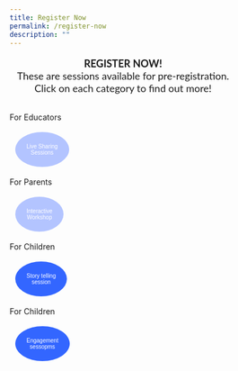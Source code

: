 ```yaml
---
title: Register Now​
permalink: /register-now
description: ""
---
```

<html>
<head>
<style>
* {
  box-sizing: border-box;
}

.column {
  float: left;
  width: 25%;
  padding: 5px;
}
.button1 {
background-color:#b3c4ff;
  border: none;
  color: white;
  padding: 20px;
  text-align: center;
  text-decoration: none;
  display: inline-block;
  font-size: 10px;
  margin: 4px 10px;
  cursor: pointer;
}
.button5 {
background-color:#3366ff;
  border: none;
  color: white;
  padding: 20px;
  text-align: center;
  text-decoration: none;
  display: inline-block;
  font-size: 10px;
  margin: 4px 10px;
  cursor: pointer;
}
.button5, .button1 {
 border-radius: 50%;
 }
</style>
</head>
	<body>
<p style="font-family:Lato,sans-serif; font-size:18px;text-align:center;"><strong>REGISTER NOW! </strong><br/>
These are sessions available for pre-registration. Click on each category to find out more!</p>
		<div class="row">
  <div class="column">
  <p>For Educators</p>
  <a href="reg.biz/Registration/eventreg?event=MTLS2022HSS"><button class="button button1">Live Sharing <br/>Sessions</button></a>
  </div>
  <div class="column">
  <p>For Parents</p>
 <a href="event-reg.biz/Registration/eventreg?event=MTLS2022IW">  <button class="button button1">Interactive<br/> Workshop</button></a>
  </div>
  <div class="column"> 
  <p>For Children</p> 
<a href="event-reg.biz/Registration/eventreg?event=MTLS2022STS"> <button class="button button5">Story telling <br/>session</button></a>
  </div>
  <div class="column">
  <p>For Children</p>
  <a href="event-reg.biz/Registration/eventreg?event=MTLS2022ES"> <button class="button button5">Engagement <br/>sessopms</button></a>
  </div> 
 </div>
</body>
</html>